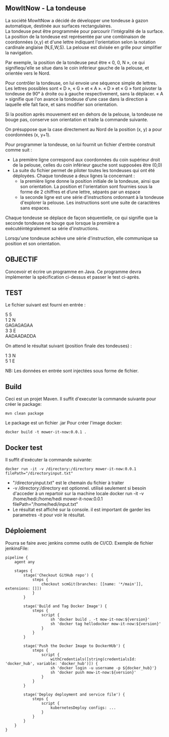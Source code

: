 ## MowItNow - La tondeuse

La société MowItNow a décidé de développer une tondeuse à gazon automatique, destinée aux surfaces rectangulaires.  
La  tondeuse  peut  être  programmée  pour  parcourir  l'intégralité  de  la  surface.  La position de la tondeuse est représentée par une combinaison de coordonnées (x,y) et d'une lettre indiquant l'orientation selon la notation cardinale anglaise (N,E,W,S). La pelouse est divisée en grille pour simplifier la navigation.

Par exemple, la position de la tondeuse peut être « 0, 0, N », ce qui signifiequ'elle se situe dans le coin inférieur gauche de la pelouse, et orientée vers le Nord.

Pour contrôler la tondeuse, on lui envoie une séquence simple de lettres. Les lettres possibles sont « D », « G » et « A ». « D » et « G » font pivoter la tondeuse de 90° à droite ou à gauche respectivement, sans la déplacer. « A » signifie que l'on avance la tondeuse d'une case dans la direction à laquelle elle fait face, et sans modifier son orientation.

Si la position après mouvement est en dehors de la pelouse, la tondeuse ne bouge pas, conserve son orientation et traite la commande suivante.

On  présuppose  que  la  case  directement  au  Nord  de  la  position  (x,  y)  a  pour coordonnées (x, y+1).

Pour programmer la tondeuse, on lui fournit un fichier d'entrée construit comme suit :
- La première ligne correspond aux coordonnées du coin supérieur droit de la pelouse, celles du coin inférieur gauche sont supposées être (0,0)
- La  suite  du  fichier  permet  de  piloter  toutes  les  tondeuses  qui  ont  été déployées. Chaque tondeuse a deux lignes la concernant :
    - la  première  ligne  donne  la  position  initiale  de  la  tondeuse,  ainsi  que son orientation. La position et l'orientation sont fournies sous la forme de 2 chiffres et d’une lettre, séparés par un espace
    - la seconde ligne est une série d'instructions ordonnant à la tondeuse d'explorer la pelouse. Les instructions sont une suite de caractères sans espaces.

Chaque tondeuse se déplace de façon séquentielle, ce qui signifie que la seconde tondeuse  ne  bouge  que  lorsque  la  première  a  exécutéintégralement  sa  série d'instructions.

Lorsqu'une tondeuse achève une série d'instruction, elle communique sa position et son orientation.

## OBJECTIF

Concevoir  et  écrire  un  programme en Java. Ce  programme  devra  implémenter  la spécification ci-dessus et passer le test ci-après.

## TEST

Le fichier suivant est fourni en entrée :

5 5  
1 2 N  
GAGAGAGAA  
3 3 E  
AADAADADDA

On attend le résultat suivant (position finale des tondeuses) :

1 3 N  
5 1 E

NB: Les données en entrée sont injectées sous forme de fichier.

## Build
Ceci est un projet Maven. Il suffit d'executer la commande suivante pour créer le package:
```
mvn clean package
```
Le package est un fichier .jar
Pour créer l'image docker:
```
docker build -t mower-it-now:0.0.1 .
```

## Docker test
Il suffit d'exécuter la commande suivante:
```
docker run -it -v /directory:/directory mower-it-now:0.0.1 filePath="/directoryinput.txt"
```
* "/directoryinput.txt" est le chemain du fichier à traiter
* -v /directory:/directory est optionnel. utilisé seulement si besoin d'acceder à un repartoir sur la machine locale
docker run -it -v /home/hedi:/home/hedi mower-it-now:0.0.1 filePath="/home/hedi/input.txt"
* Le résultat est affiché sur la console. il est important de garder les parametres -it pour voir le résultat.

## Déploiement
Pourra se faire avec jenkins comme outils de CI/CD.
Exemple de fichier jenkinsFile:
```
pipeline {
    agent any

    stages {
        stage('Checkout GitHub repo') {
            steps {
                checkout scmGit(branches: [[name: '*/main']], extensions: []])
            }
        }
        
        stage('Build and Tag Docker Image') {
            steps {
                script {
                    sh 'docker build . -t mow-it-now:${version}'
                    sh 'docker tag hellodocker mow-it-now:${version}'
                }
            }
        }
        
        stage('Push the Docker Image to DockerHUb') {
            steps {
                script {
                    withCredentials([string(credentialsId: 'docker_hub', variable: 'docker_hub')]) {
                    sh 'docker login -u username -p ${docker_hub}'}
                    sh 'docker push mow-it-now:${version}'
                }
            }
        }
        
        stage('Deploy deployment and service file') {
            steps {
                script {
                    kubernetesDeploy configs: ...
                }
            }
        }
    }
}
```
